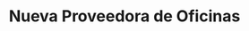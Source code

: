 ---
title: "Nueva Proveedora de Oficinas"
url: /san-luis-rio-colorado/nueva-proveedora-de-oficinas/
shop: Schreibwaren
---